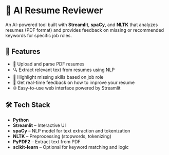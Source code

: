 # 🧠 AI Resume Reviewer

An AI-powered tool built with **Streamlit**, **spaCy**, and **NLTK** that analyzes resumes (PDF format) and provides feedback on missing or recommended keywords for specific job roles.

## 🚀 Features

- 📄 Upload and parse PDF resumes
- 🔍 Extract relevant text from resumes using NLP
- 📌 Highlight missing skills based on job role
- 💬 Get real-time feedback on how to improve your resume
- 🌐 Easy-to-use web interface powered by Streamlit

## 🛠️ Tech Stack

- **Python**
- **Streamlit** – Interactive UI
- **spaCy** – NLP model for text extraction and tokenization
- **NLTK** – Preprocessing (stopwords, tokenizing)
- **PyPDF2** – Extract text from PDF
- **scikit-learn** – Optional for keyword matching and logic



